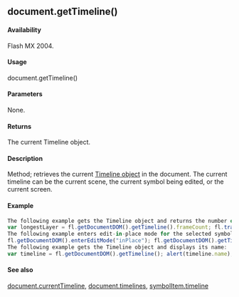 ## document.getTimeline()

#### Availability

Flash MX 2004.

#### Usage

document.getTimeline()

#### Parameters

None.

#### Returns

The current Timeline object.

#### Description

Method; retrieves the current [Timeline object](../Timeline_object/timeline_summary.md) in the document. The current timeline can be the current scene, the current symbol being edited, or the current screen.

#### Example

```javascript
The following example gets the Timeline object and returns the number of frames in the longest layer:
var longestLayer = fl.getDocumentDOM().getTimeline().frameCount; fl.trace("The longest layer has" + longestLayer + "frames");
The following example enters edit-in-place mode for the selected symbol on the Stage and inserts a frame on the symbol’s timeline.
fl.getDocumentDOM().enterEditMode("inPlace"); fl.getDocumentDOM().getTimeline().insertFrames();
The following example gets the Timeline object and displays its name:
var timeline = fl.getDocumentDOM().getTimeline(); alert(timeline.name);

```
#### See also

[document.currentTimeline](../Document_object/docume39.md), [document.timelines](../Document_object/docu5995.md), [symbolItem.timeline](../SymbolItem_object/symbolIt12.md)
